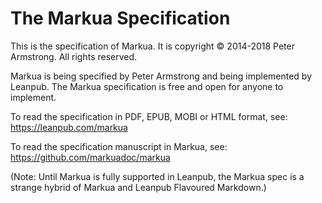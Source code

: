 # The Markua Specification

This is the specification of Markua. It is copyright © 2014-2018 Peter Armstrong. All rights reserved.

Markua is being specified by Peter Armstrong and being implemented by Leanpub. The Markua specification is free and open for anyone to implement.

To read the specification in PDF, EPUB, MOBI or HTML format, see:
https://leanpub.com/markua

To read the specification manuscript in Markua, see:
https://github.com/markuadoc/markua

(Note: Until Markua is fully supported in Leanpub, the Markua spec is a strange hybrid of Markua and Leanpub Flavoured Markdown.)